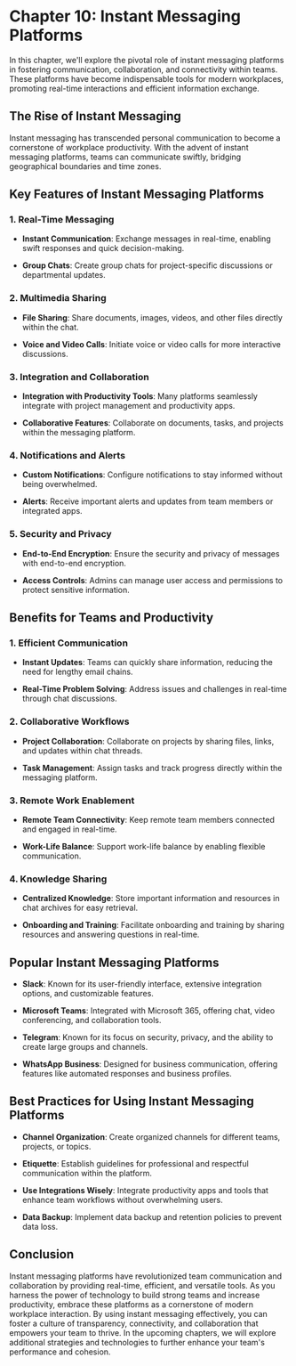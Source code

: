 Chapter 10: Instant Messaging Platforms
=======================================

In this chapter, we'll explore the pivotal role of instant messaging platforms in fostering communication, collaboration, and connectivity within teams. These platforms have become indispensable tools for modern workplaces, promoting real-time interactions and efficient information exchange.

The Rise of Instant Messaging
-----------------------------

Instant messaging has transcended personal communication to become a cornerstone of workplace productivity. With the advent of instant messaging platforms, teams can communicate swiftly, bridging geographical boundaries and time zones.

Key Features of Instant Messaging Platforms
-------------------------------------------

### 1. **Real-Time Messaging**

* **Instant Communication**: Exchange messages in real-time, enabling swift responses and quick decision-making.

* **Group Chats**: Create group chats for project-specific discussions or departmental updates.

### 2. **Multimedia Sharing**

* **File Sharing**: Share documents, images, videos, and other files directly within the chat.

* **Voice and Video Calls**: Initiate voice or video calls for more interactive discussions.

### 3. **Integration and Collaboration**

* **Integration with Productivity Tools**: Many platforms seamlessly integrate with project management and productivity apps.

* **Collaborative Features**: Collaborate on documents, tasks, and projects within the messaging platform.

### 4. **Notifications and Alerts**

* **Custom Notifications**: Configure notifications to stay informed without being overwhelmed.

* **Alerts**: Receive important alerts and updates from team members or integrated apps.

### 5. **Security and Privacy**

* **End-to-End Encryption**: Ensure the security and privacy of messages with end-to-end encryption.

* **Access Controls**: Admins can manage user access and permissions to protect sensitive information.

Benefits for Teams and Productivity
-----------------------------------

### 1. **Efficient Communication**

* **Instant Updates**: Teams can quickly share information, reducing the need for lengthy email chains.

* **Real-Time Problem Solving**: Address issues and challenges in real-time through chat discussions.

### 2. **Collaborative Workflows**

* **Project Collaboration**: Collaborate on projects by sharing files, links, and updates within chat threads.

* **Task Management**: Assign tasks and track progress directly within the messaging platform.

### 3. **Remote Work Enablement**

* **Remote Team Connectivity**: Keep remote team members connected and engaged in real-time.

* **Work-Life Balance**: Support work-life balance by enabling flexible communication.

### 4. **Knowledge Sharing**

* **Centralized Knowledge**: Store important information and resources in chat archives for easy retrieval.

* **Onboarding and Training**: Facilitate onboarding and training by sharing resources and answering questions in real-time.

Popular Instant Messaging Platforms
-----------------------------------

* **Slack**: Known for its user-friendly interface, extensive integration options, and customizable features.

* **Microsoft Teams**: Integrated with Microsoft 365, offering chat, video conferencing, and collaboration tools.

* **Telegram**: Known for its focus on security, privacy, and the ability to create large groups and channels.

* **WhatsApp Business**: Designed for business communication, offering features like automated responses and business profiles.

Best Practices for Using Instant Messaging Platforms
----------------------------------------------------

* **Channel Organization**: Create organized channels for different teams, projects, or topics.

* **Etiquette**: Establish guidelines for professional and respectful communication within the platform.

* **Use Integrations Wisely**: Integrate productivity apps and tools that enhance team workflows without overwhelming users.

* **Data Backup**: Implement data backup and retention policies to prevent data loss.

Conclusion
----------

Instant messaging platforms have revolutionized team communication and collaboration by providing real-time, efficient, and versatile tools. As you harness the power of technology to build strong teams and increase productivity, embrace these platforms as a cornerstone of modern workplace interaction. By using instant messaging effectively, you can foster a culture of transparency, connectivity, and collaboration that empowers your team to thrive. In the upcoming chapters, we will explore additional strategies and technologies to further enhance your team's performance and cohesion.

